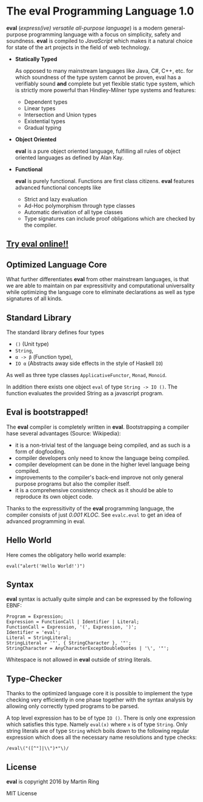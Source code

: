 # The **eval** Programming Language 1.0

**eval** (*express(ive) versatile all-purpose language*) is a modern
general-purpose programming language with a focus on simplicity, safety and
soundness. **eval** is compiled to *JavaScript* which makes it a natural choice
for state of the art projects in the field of web technology.

- **Statically Typed**

  As opposed to many mainstream languages like Java, C#, C++, etc. for which
  soundness of the type system cannot be proven, eval has a verifiably sound **and** complete
  but yet flexible static type system, which is strictly more powerful than
  Hindley-Milner type systems and features:

  * Dependent types
  * Linear types
  * Intersection and Union types
  * Existential types
  * Gradual typing

- **Object Oriented**

  **eval** is a pure object oriented language, fulfilling all rules of object
  oriented languages as defined by Alan Kay.

- **Functional**

  **eval** is purely functional. Functions are first class citizens. **eval**
  features advanced functional concepts like

  * Strict and lazy evaluation
  * Ad-Hoc polymorphism through type classes
  * Automatic derivation of all type classes
  * Type signatures can include proof obligations which are checked by the compiler.

## [Try **eval** online!!](https://martinring.github.io/eval-lang/tryEval.html)

## Optimized Language Core

What further differentiates **eval** from other mainstream languages, is that
we are able to maintain on par expressitivity and computational universality
while optimizing the language core to eliminate declarations as well as type
signatures of all kinds.

## Standard Library

The standard library defines four types

  - `()` (Unit type)
  - `String`,
  - `α -> ⁠β` (Function type),
  - `IO α` (Abstracts away side effects in the style of Haskell `IO`)

As well as three type classes `ApplicativeFunctor`, `Monad`, `Monoid`.

In addition there exists one object `eval` of type `String -> IO ()`. The
function evaluates the provided String as a javascript program.

## Eval is bootstrapped!

The **eval** compiler is completely written in **eval**. Bootstrapping a
compiler hase several advantages (Source: Wikipedia):

- it is a non-trivial test of the language being compiled, and as such is a form of dogfooding.
- compiler developers only need to know the language being compiled.
- compiler development can be done in the higher level language being compiled.
- improvements to the compiler's back-end improve not only general purpose programs but also the compiler itself.
- it is a comprehensive consistency check as it should be able to reproduce its own object code.

Thanks to the
expressitivity of the **eval** programming language, the compiler consists of
just *0.001 KLOC*. See `evalc.eval` to get an idea of advanced programming in eval.

## Hello World

Here comes the obligatory hello world example:

    eval("alert('Hello World!')")

## Syntax

**eval** syntax is actually quite simple and can be expressed by the following
EBNF:

    Program = Expression;
    Expression = FunctionCall | Identifier | Literal;
    FunctionCall = Expression, '(', Expression, ')';
    Identifier = 'eval';
    Literal = StringLiteral;
    StringLiteral = '"', { StringCharacter }, '"';
    StringCharacter = AnyCharacterExceptDoubleQuotes | '\', '"';

Whitespace is not allowed in **eval** outside of string literals.

## Type-Checker

Thanks to the optimized language core it is possible to implement the type
checking very efficiently in one phase together with the syntax analysis by
allowing only correctly typed programs to be parsed.

A top level expression has to be of type `IO ()`. There is only one expression
which satisfies this type. Namely `eval(x)` where `x` is of type `String`. Only
string literals are of type `String` which boils down to the following regular
expression which does all the necessary name resolutions and type checks:

    /eval\("([^"]|\\")*"\)/


## License

**eval** is copyright 2016 by Martin Ring

MIT License
